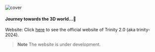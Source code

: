 ![cover](https://github.com/SahilK-027/Trinity-2.0/assets/104154041/7088d939-3e0e-49fb-bdfe-cbae83d23e0f)


#### Journey towards the 3D world...🚀

Website: Click [here](https://trinity-2024.vercel.app) to see the official website of Trinity 2.0 (aka trinity-2024).

> **Note**
> The website is under development.
